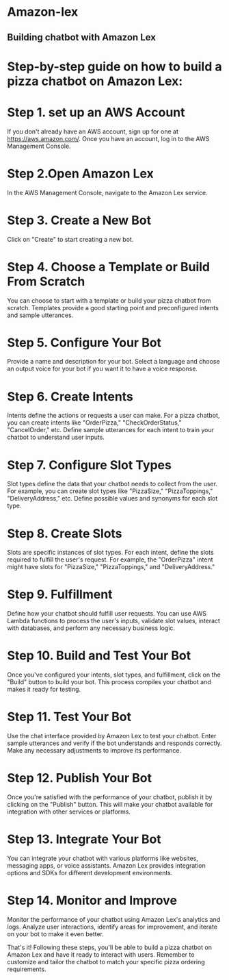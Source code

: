 # **Amazon-lex**

## **Building chatbot with Amazon Lex**

# Step-by-step guide on how to build a pizza chatbot on Amazon Lex:

# Step 1. set up an AWS Account

If you don't already have an AWS account, sign up for one at https://aws.amazon.com/. Once you have an account, log in to the AWS Management Console.

# Step 2.**Open Amazon Lex**

In the AWS Management Console, navigate to the Amazon Lex service.

# Step 3. **Create a New Bot**

Click on "Create" to start creating a new bot.

# Step 4. **Choose a Template or Build From Scratch**

You can choose to start with a template or build your pizza chatbot from scratch. Templates provide a good starting point and preconfigured intents and sample utterances.

# Step 5. **Configure Your Bot**

Provide a name and description for your bot. Select a language and choose an output voice for your bot if you want it to have a voice response.

# Step 6. **Create Intents**

Intents define the actions or requests a user can make. For a pizza chatbot, you can create intents like "OrderPizza," "CheckOrderStatus," "CancelOrder," etc. Define sample utterances for each intent to train your chatbot to understand user inputs.

# Step 7. **Configure Slot Types**

Slot types define the data that your chatbot needs to collect from the user. For example, you can create slot types like "PizzaSize," "PizzaToppings," "DeliveryAddress," etc. Define possible values and synonyms for each slot type.

# Step 8. **Create Slots**

Slots are specific instances of slot types. For each intent, define the slots required to fulfill the user's request. For example, the "OrderPizza" intent might have slots for "PizzaSize," "PizzaToppings," and "DeliveryAddress."

# Step 9. **Fulfillment**

Define how your chatbot should fulfill user requests. You can use AWS Lambda functions to process the user's inputs, validate slot values, interact with databases, and perform any necessary business logic.

# Step 10. **Build and Test Your Bot**

Once you've configured your intents, slot types, and fulfillment, click on the "Build" button to build your bot. This process compiles your chatbot and makes it ready for testing.

# Step 11. **Test Your Bot**

Use the chat interface provided by Amazon Lex to test your chatbot. Enter sample utterances and verify if the bot understands and responds correctly. Make any necessary adjustments to improve its performance.

# Step 12. **Publish Your Bot**

Once you're satisfied with the performance of your chatbot, publish it by clicking on the "Publish" button. This will make your chatbot available for integration with other services or platforms.

# Step 13. **Integrate Your Bot**

You can integrate your chatbot with various platforms like websites, messaging apps, or voice assistants. Amazon Lex provides integration options and SDKs for different development environments.

# Step 14. **Monitor and Improve**

Monitor the performance of your chatbot using Amazon Lex's analytics and logs. Analyze user interactions, identify areas for improvement, and iterate on your bot to make it even better.

That's it! Following these steps, you'll be able to build a pizza chatbot on Amazon Lex and have it ready to interact with users. Remember to customize and tailor the chatbot to match your specific pizza ordering requirements.
